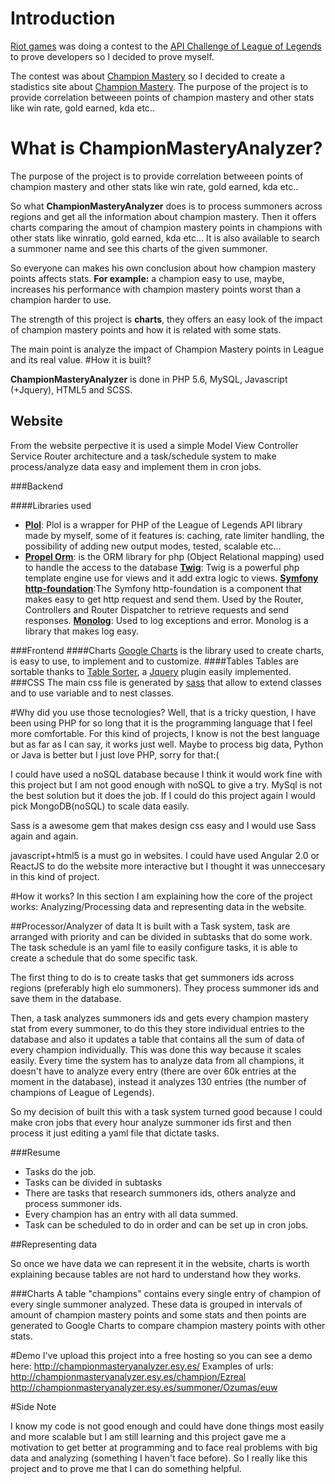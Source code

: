 # Introduction
[Riot games](//riotgames.com) was doing a contest to the [API Challenge of League of Legends](https://developer.riotgames.com/discussion/announcements/show/eoq3tZd1) to prove developers so I decided to prove myself.

The contest was about [Champion Mastery](http://na.leagueoflegends.com/en/page/features/champion-mastery) so I decided to create a stadistics site about [Champion Mastery](http://na.leagueoflegends.com/en/page/features/champion-mastery). The purpose of the project is to provide correlation  betweeen points of champion mastery and other stats like win rate, gold earned, kda etc..



# What is ChampionMasteryAnalyzer?
The purpose of the project is to provide correlation  betweeen points of champion mastery and other stats like win rate, gold earned, kda etc..

So what **ChampionMasteryAnalyzer** does is to process summoners across regions and get all the information about champion mastery. Then it offers charts comparing the amout of champion mastery points in champions with other stats like winratio, gold earned, kda etc...
It is also available to search a summoner name and see this charts of the given summoner.

So everyone can makes his own conclusion about how champion mastery points affects stats.
**For example:** a champion easy to use, maybe, increases his performance with champion mastery points worst than a champion harder to use.

The strength of this project is **charts**, they offers an easy look of the impact of champion mastery points and how it is related with some stats.


The main point is analyze the impact of Champion Mastery points in League and its real value.
#How it is built?

**ChampionMasteryAnalyzer** is done in PHP 5.6, MySQL, Javascript (+Jquery), HTML5 and SCSS.

## Website

From the website perpective it is used a simple Model View Controller Service Router architecture and a task/schedule system to make process/analyze data easy and implement them in cron jobs.


###Backend

####Libraries used


- **[Plol](//github.com/Ozumas7/plol)**: Plol is a wrapper for PHP of the League of Legends API library made by myself, some of it features is: caching, rate limiter handling, the possibility of adding new output modes, tested, scalable etc...
- **[Propel Orm](http://propelorm.org/)**: is the ORM library  for php (Object Relational mapping) used to handle the access to the database
 **[Twig](http://twig.sensiolabs.org/)**: Twig is a powerful php template engine use for views and it add extra logic to views.
 **[Symfony http-foundation](http://symfony.com/doc/current/components/http_foundation/introduction.html)**:The Symfony http-foundation is a component that makes easy to get http request and send them. Used by the Router, Controllers and Router Dispatcher to retrieve requests and send responses.
 **[Monolog](https://github.com/Seldaek/monolog)**: Used to log exceptions and error. Monolog is a library that makes log easy.


###Frontend 
####Charts
[Google Charts](https://developers.google.com/chart/) is the library used to create charts, is easy to use, to implement and to customize.
####Tables
Tables are sortable thanks to [Table Sorter](https://github.com/Mottie/tablesorter), a [Jquery](https://jquery.com/) plugin easily implemented.
###CSS
The main css file is generated by  [sass](http://sass-lang.com/) that allow to extend classes and to use variable and to nest classes.



#Why did you use those tecnologies?
Well, that is a tricky question, I have been using PHP for so long that it is the programming language that I feel more comfortable. For this kind of projects, I know is not the best language but as far as I can say, it works just well. Maybe to process big data, Python or Java is better but I just love PHP, sorry  for that:(

I could have used a noSQL database because I think it would work fine with this project but I am not good enough with noSQL to give a try. MySql is not the best solution but it does the job. If I could do this project again I would pick MongoDB(noSQL) to scale data easily.

Sass is a awesome gem that makes design css easy and I would use Sass again and again.

javascript+html5 is a must go in websites. I could have used Angular 2.0 or ReactJS to do the website more interactive but I thought it was unneccesary in this kind of project.

#How it works?
In this section I am explaining how the core of the project works: Analyzing/Processing data and representing data in the website.

##Processor/Analyzer of data
It is built with a Task system, task are arranged with priority and can be divided in subtasks that do some work. The task schedule is an yaml file to easily configure tasks, it is able to create a schedule that do some specific task.

The first thing to do is to create tasks that get summoners ids across regions (preferably high elo summoners). They process summoner ids and save them in the database. 

Then, a task analyzes summoners ids and gets every champion mastery stat from every summoner, to do this they store individual entries to the database and also it updates a table that contains all the sum of data of every champion individually. This was done this way because it scales easily. Every time the system has to analyze data from all champions, it doesn't have to analyze every entry (there are over 60k entries at the moment in the database), instead it analyzes 130 entries (the number of champions of League of Legends).

So my decision of built this with a task system turned good because I could make cron jobs  that every hour analyze summoner ids first and then process it just editing a yaml file that dictate tasks.

###Resume
- Tasks do the job.
- Tasks can be divided in subtasks
- There are tasks that research summoners ids, others analyze and process summoner ids.
- Every champion has an entry with all data summed.
- Task can be scheduled to do in order and can be set up in cron jobs.

##Representing data

So once we have data we can represent it in the website, charts is worth explaining because tables are not hard to understand how they works.

###Charts
A table "champions" contains every single entry of champion of every single summoner analyzed. These data is grouped in intervals of amount of champion mastery points and some stats and then points are generated to Google Charts to compare champion mastery points with other stats.

#Demo
I've upload this project into a free hosting so you can see a demo here: http://championmasteryanalyzer.esy.es/
Examples of urls:
http://championmasteryanalyzer.esy.es/champion/Ezreal
http://championmasteryanalyzer.esy.es/summoner/Ozumas/euw

#Side Note

I know my code is not good enough and could have done things most easily and more scalable but I am still learning and this project gave me a motivation to get better at programming and to face real problems with big data and analyzing (something I haven't face before).
So I really like this project and to prove me that I can do something helpful.
